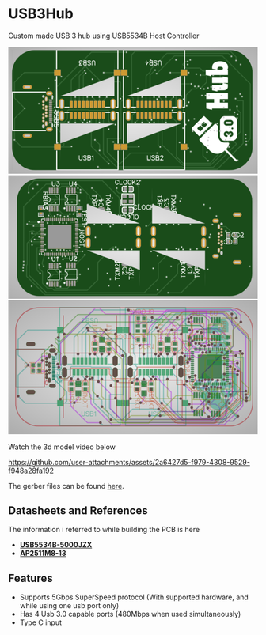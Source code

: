 # USB3Hub
Custom made USB 3 hub using USB5534B Host Controller

![USB3Hub](https://github.com/YeetTheAnson/USB3Hub/raw/main/1.png)
![USB3Hub](https://github.com/YeetTheAnson/USB3Hub/raw/main/2.png)
![USB3Hub](https://github.com/YeetTheAnson/USB3Hub/raw/main/3.png)

Watch the 3d model video below

https://github.com/user-attachments/assets/2a6427d5-f979-4308-9529-f948a28fa192

The gerber files can be found [here](https://github.com/YeetTheAnson/USB3Hub/tree/main/GerberFiles/).

## Datasheets and References

The information i referred to while building the PCB is here
- **[USB5534B-5000JZX](https://ww1.microchip.com/downloads/en/DeviceDoc/00001681C.pdf)**
- **[AP2511M8-13](https://www.diodes.com/assets/Datasheets/AP25x1.pdf)**


## Features

- Supports 5Gbps SuperSpeed protocol (With supported hardware, and while using one usb port only)
- Has 4 Usb 3.0 capable ports (480Mbps when used simultaneously)
- Type C input
